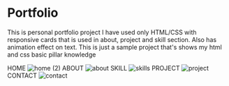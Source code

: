 # Portfolio
This is personal portfolio project 
I have used only HTML/CSS with responsive cards that is used in about, project and skill section.
Also has animation effect on text. 
This is just a sample project that's shows my html and css basic pillar knowledge 

HOME
![home (2)](https://github.com/PalakKatare01/Portfolio/assets/135864154/534db0a1-cbb5-4b8b-a9d9-31f47b4c78a0)
ABOUT
![about](https://github.com/PalakKatare01/Portfolio/assets/135864154/4e5ae2a7-d7c1-40a2-82f3-90417c1a0e6e)
SKILL
![skills](https://github.com/PalakKatare01/Portfolio/assets/135864154/d51c6fac-c501-45de-80ac-7551f756cb4b)
PROJECT
![project](https://github.com/PalakKatare01/Portfolio/assets/135864154/1bbe61ab-565f-4541-b0f9-3da587268f36)
CONTACT
![contact](https://github.com/PalakKatare01/Portfolio/assets/135864154/f390010e-0908-4bcb-887d-398267ee5876)
